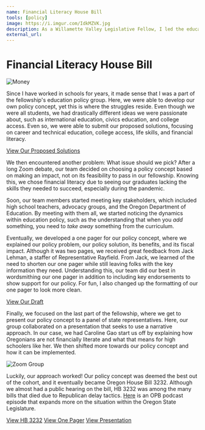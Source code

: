 ```yaml
---
name: Financial Literacy House Bill
tools: [policy]
image: https://i.imgur.com/IdkMZVK.jpg
description: As a Willamette Valley Legislative Fellow, I led the education policy group in developing a financial literacy policy concept, which resulted in our idea becoming HB 3232 during the 2021 session.
external_url: 
---
```


# Financial Literacy House Bill

![Money](https://i.imgur.com/IdkMZVK.jpg)

Since I have worked in schools for years, it made sense that I was a part of the fellowship's education policy group. Here, we were able to develop our own policy concept, yet this is where the struggles reside. Even though we were all students, we had drastically different ideas we were passionate about, such as international education, civics education, and college access. Even so, we were able to submit our proposed solutions, focusing on career and technical education, college access, life skills, and financial literacy.

<p class="text-center">

<a class="btn btn-outline-primary" href="https://drive.google.com/file/d/18eeGyLG5AHMkxXqgSOUq6LC0RRGzYdAc/view?usp=sharing" target="_blank" role="button">View Our Proposed Solutions</a> 

</p>

We then encountered another problem: What issue should we pick? After a long Zoom debate, our team decided on choosing a policy concept based on making an impact, not on its feasibility to pass in our fellowship. Knowing this, we chose financial literacy due to seeing our graduates lacking the skills they needed to succeed, especially during the pandemic.

Soon, our team members started meeting key stakeholders, which included high school teachers, advocacy groups, and the Oregon Department of Education. By meeting with them all, we started noticing the dynamics within education policy, such as the understanding that when you *add* something, you need to *take away* something from the curriculum.

Eventually, we developed a one pager for our policy concept, where we explained our policy problem, our policy solution, its benefits, and its fiscal impact. Although it was two pages, we received great feedback from Jack Lehman, a staffer of Representative Rayfield. From Jack, we learned of the need to shorten our one pager while still leaving folks with the key information they need. Understanding this, our team did our best in wordsmithing our one pager in addition to including key endorsements to show support for our policy. For fun, I also changed up the formatting of our one pager to look more clean.

<p class="text-center">

<a class="btn btn-outline-primary" href="https://drive.google.com/file/d/1dIOoio5a7rbZ5lr_7H823Mqv4-ZPYMyj/view?usp=sharing" target="_blank" role="button">View Our Draft</a> 

</p>

Finally, we focused on the last part of the fellowship, where we get to present our policy concept to a panel of state representatives. Here, our group collaborated on a presentation that seeks to use a narrative approach. In our case, we had Caroline Gao start us off by explaining how Oregonians are not financially literate and what that means for high schoolers like her. We then shifted more towards our policy concept and how it can be implemented.

![Zoom Group](https://i.imgur.com/kxyZrca.png)

Luckily, our approach worked! Our policy concept was deemed the best out of the cohort, and it eventually became Oregon House Bill 3232. Although we almost had a public hearing on the bill, HB 3232 was among the many bills that died due to Republican delay tactics. <a href="https://www.opb.org/article/2021/04/02/opb-politics-now-oregon-washington-two-legislatures/" target="_blank" role="button">Here</a> 
is an OPB podcast episode that expands more on the situation within the Oregon State Legislature.


<p class="text-center">

<a class="btn btn-outline-primary" href="https://olis.oregonlegislature.gov/liz/2021R1/Measures/Overview/HB3232" target="_blank" role="button">View HB 3232</a> 
<a class="btn btn-outline-primary" href="https://drive.google.com/file/d/15EsLaUHx4cl_n0EXyD1FJzWUXKfrz0jr/view?usp=sharing" target="_blank" role="button">View One Pager</a>
<a class="btn btn-outline-primary" href="https://drive.google.com/file/d/1x7xKM6az_Vzt-VZPoVPpkJiDWSD8W9-J/view?usp=sharing" target="_blank" role="button">View Presentation</a> 
  
</p>
